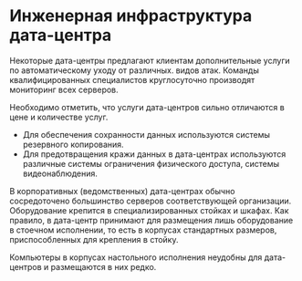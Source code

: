 # Инженерная инфраструктура дата-центра

Некоторые дата-центры предлагают клиентам дополнительные услуги по автоматическому уходу от различных.
видов атак. Команды квалифицированных специалистов круглосуточно производят мониторинг всех серверов.

Необходимо отметить, что услуги дата-центров сильно отличаются в цене и количестве услуг.
* Для обеспечения сохранности данных используются системы резервного копирования.
* Для предотвращения кражи данных в дата-центрах используются различные системы ограничения физического доступа, системы видеонаблюдения. 

В корпоративных (ведомственных) дата-центрах обычно сосредоточено большинство серверов соответствующей организации. Оборудование крепится в специализированных стойках и шкафах. Как правило, в дата-центр принимают для размещения лишь оборудование в стоечном исполнении, то есть в корпусах стандартных размеров, приспособленных для крепления в стойку. 

Компьютеры в корпусах настольного исполнения неудобны для дата-центров и размещаются в них редко.

